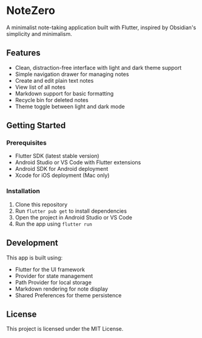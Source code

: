 # NoteZero

A minimalist note-taking application built with Flutter, inspired by Obsidian's simplicity and minimalism.

## Features

- Clean, distraction-free interface with light and dark theme support
- Simple navigation drawer for managing notes
- Create and edit plain text notes
- View list of all notes
- Markdown support for basic formatting
- Recycle bin for deleted notes
- Theme toggle between light and dark mode

## Getting Started

### Prerequisites

- Flutter SDK (latest stable version)
- Android Studio or VS Code with Flutter extensions
- Android SDK for Android deployment
- Xcode for iOS deployment (Mac only)

### Installation

1. Clone this repository
2. Run `flutter pub get` to install dependencies
3. Open the project in Android Studio or VS Code
4. Run the app using `flutter run`

## Development

This app is built using:
- Flutter for the UI framework
- Provider for state management
- Path Provider for local storage
- Markdown rendering for note display
- Shared Preferences for theme persistence

## License

This project is licensed under the MIT License.